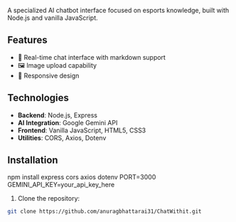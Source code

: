 A specialized AI chatbot interface focused on esports knowledge, built with Node.js and vanilla JavaScript.

## Features
- 💬 Real-time chat interface with markdown support
- 🖼️ Image upload capability
- 📱 Responsive design

## Technologies

- **Backend**: Node.js, Express
- **AI Integration**: Google Gemini API
- **Frontend**: Vanilla JavaScript, HTML5, CSS3
- **Utilities**: CORS, Axios, Dotenv

## Installation
npm install express cors axios dotenv
PORT=3000
GEMINI_API_KEY=your_api_key_here


1. Clone the repository:
```bash
git clone https://github.com/anuragbhattarai31/ChatWithit.git
